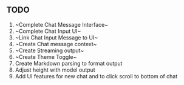 ## TODO

1. ~Complete Chat Message Interface~
2. ~Complete Chat Input UI~
3. ~Link Chat Input Message to UI~
4. ~Create Chat message context~
5. ~Create Streaming output~
6. ~Create Theme Toggle~
7. Create Markdown parsing to format output
8. Adjust height with model output
9. Add UI features for new chat and to click scroll to bottom of chat
